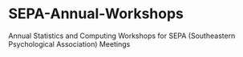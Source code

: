 # SEPA-Annual-Workshops
Annual Statistics and Computing Workshops for SEPA (Southeastern Psychological Association) Meetings

